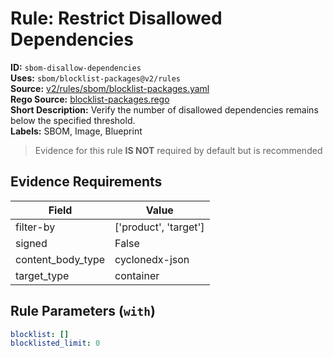 # Rule: Restrict Disallowed Dependencies  
**ID:** `sbom-disallow-dependencies`  
**Uses:** `sbom/blocklist-packages@v2/rules`  
**Source:** [v2/rules/sbom/blocklist-packages.yaml](https://github.com/scribe-public/sample-policies/v2/rules/sbom/blocklist-packages.yaml)  
**Rego Source:** [blocklist-packages.rego](https://github.com/scribe-public/sample-policies/v2/rules/sbom/blocklist-packages.rego)  
**Short Description:** Verify the number of disallowed dependencies remains below the specified threshold.  
**Labels:** SBOM, Image, Blueprint  
> Evidence for this rule **IS NOT** required by default but is recommended


## Evidence Requirements  
| Field | Value |
|-------|-------|
| filter-by | ['product', 'target'] |
| signed | False |
| content_body_type | cyclonedx-json |
| target_type | container |

## Rule Parameters (`with`)  
```yaml
blocklist: []
blocklisted_limit: 0
```

